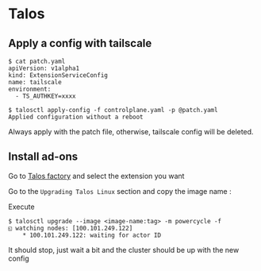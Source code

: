 # Talos

## Apply a config with tailscale

```
$ cat patch.yaml
apiVersion: v1alpha1
kind: ExtensionServiceConfig
name: tailscale
environment:
  - TS_AUTHKEY=xxxx

$ talosctl apply-config -f controlplane.yaml -p @patch.yaml                                                                      
Applied configuration without a reboot
```

Always apply with the patch file, otherwise, tailscale config will be deleted.

## Install ad-ons

Go to [Talos factory](https://factory.talos.dev/) and select the extension you want

Go to the `Upgrading Talos Linux` section and copy the image name :

Execute 

```
$ talosctl upgrade --image <image-name:tag> -m powercycle -f
◱ watching nodes: [100.101.249.122]
    * 100.101.249.122: waiting for actor ID
```

It should stop, just wait a bit and the cluster should be up with the new config
